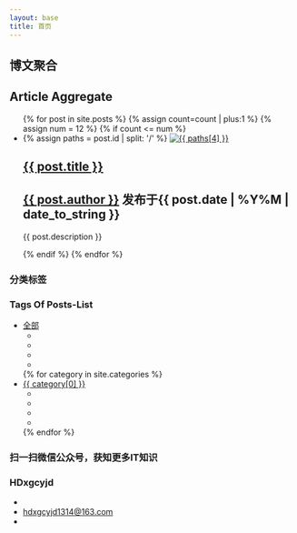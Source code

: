 ```yaml
---
layout: base
title: 首页
---
```

<!-- 基地介绍 -->
<nav class="introduce">
	<h1 class="introduce-title clear-select">博文聚合</h1>
	<h1 class="introduce-title-en clear-select">Article Aggregate</h1>
</nav>
<!-- 首页内容 -->

<section class="index-box clearfix">
	<!-- 不用在html 中添加li 每发表一篇博文就会自动添加一个li -->
	<ul id="post-list" >
	{% for post in site.posts %}
		{% assign count=count | plus:1 %}
		{% assign num = 12 %}
		{% if count <= num %}
		<li class="post-list-li">
			<div class="post-tag">
			<!-- post.id /Y/M/D/name -->
			{% assign paths = post.id | split: '/' %}
			 	<!-- tagpic要给对，图片裁切成 280*250 -->
			 	<!-- tagpic（带后缀名） -->
				<a href="{{ post.url }}" target="_blank">
					<img src="/assets/img/index/post-list-imgs/{{ post.tagpic }}" alt="{{ paths[4] }}">
				</a>
			</div>
			<div class="line"></div>
			<div class="post-tag-description">
				<h1 class="post-tag-title">
					<!-- 不同tag类型使用不同颜色 -->
					<a class="{{ post.category }}-title" href="{{ post.url }}" target="_blank">{{ post.title }}</a>
				</h1>
				<h2 class="post-tag-author-date">
					<span class="remark"><a href="javascript:;" class='{{ post.author }}' target="_blank">{{ post.author }}</a> 发布于{{ post.date | %Y%M | date_to_string }}</span>
				</h2>
				<div class="post-tag-short-line"></div>
				<p>{{ post.description }}</p>
			</div>
		</li>
		{% endif %}
	{% endfor %}
	</ul>
	<section id="page-sidebar">	
		<h1 class="classify-list-title clear-select">分类标签</h1>
		<h1 class="classify-list-title-en clear-select">Tags Of Posts-List</h1>
		<!-- 分类列表 点击获得所有的相关博文 -->
		<ul id="classify-list" >
			<li class="classify-lis clearfix">
				<a href="javascript:;" target="_blank">全部</a>
				<ul>
					<li></li>
					<li></li>
					<li></li>
					<li></li>
				</ul>
			</li>
			{% for category in site.categories %}
			<li class="classify-lis clearfix">
				<a href="javascript:;" target="_blank">{{ category[0] }}</a>
				<ul>
					<li></li>
					<li></li>
					<li></li>
					<li></li>
				</ul>
			</li>	
			{% endfor %}
		</ul>
		<div class="line"></div>
		<div id="base-Quick-Response">
			<div class="base-Quick-img"></div>
		</div>
		<h1 class="QR-introduce clear-select">扫一扫微信公众号，获知更多IT知识</h1>
		<h1 class="QR-id text-stress clear-select">HDxgcyjd</h1>
	</section>
	
	
</section>

<section id="map">
	<div id="allmap"></div>
	<div id="mark-map"></div>
	<canvas id="path-text" width="600" height="200"></canvas>
	<canvas id="content-us"></canvas>
	<div id="map-content">
		<ul id="map-content-list" class="clear-select">
			<li>
				<a href="https://github.com/xgcyjd2014" target="_blank">
					<i class="fa fa-github"></i>
				</a>
			</li>
			<li>
				<a href="javascript:;">
					<i class="fa fa-envelope-o"></i>
					<div class="directions">hdxgcyjd1314@163.com</div>
				</a>
			</li>
			<li>
				<a href="javascript:;">
					<i class="fa fa-phone"></i>
				</a>
				<!-- <div class="directions"></div> -->
			</li>
		</ul>
	</div>
</section>

<script src="/assets/js/easeljs-0.8.2.min.js"></script>
<script src="/assets/js/EasePack.min.js"></script>
<script src="/assets/js/TweenLite.min.js"></script>
<script src="/assets/js/requestAnimationFrame.js"></script>
<script src="/assets/js/text-pixel.js"></script>